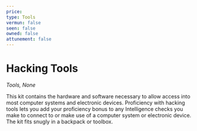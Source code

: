 ```yaml
---
price: 
type: Tools
vermun: false
seen: false
owned: false
attunement: false
---
```

# Hacking Tools

*Tools, None*

This kit contains the hardware and software necessary to allow access into most computer systems and electronic devices. Proficiency with hacking tools lets you add your proficiency bonus to any Intelligence checks you make to connect to or make use of a computer system or electronic device. The kit fits snugly in a backpack or toolbox.